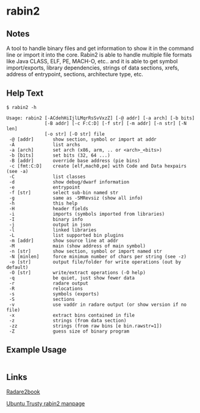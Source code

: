 # rabin2

Notes
-------
A tool to handle binary files and get information to show it in the command line or import it into the core.
Rabin2 is able to handle multiple file formats like Java CLASS, ELF, PE, MACH-O, etc.. 
and it is able to get symbol import/exports, library dependencies, strings of data sections, xrefs, address of entrypoint, sections, architecture type, etc.


Help Text
-------
```
$ rabin2 -h

Usage: rabin2 [-ACdehHiIjlLMqrRsSvVxzZ] [-@ addr] [-a arch] [-b bits]
              [-B addr] [-c F:C:D] [-f str] [-m addr] [-n str] [-N len]
              [-o str] [-O str] file
 -@ [addr]       show section, symbol or import at addr
 -A              list archs
 -a [arch]       set arch (x86, arm, .. or <arch>_<bits>)
 -b [bits]       set bits (32, 64 ...)
 -B [addr]       override base address (pie bins)
 -c [fmt:C:D]    create [elf,mach0,pe] with Code and Data hexpairs (see -a)
 -C              list classes
 -d              show debug/dwarf information
 -e              entrypoint
 -f [str]        select sub-bin named str
 -g              same as -SMRevsiz (show all info)
 -h              this help
 -H              header fields
 -i              imports (symbols imported from libraries)
 -I              binary info
 -j              output in json
 -l              linked libraries
 -L              list supported bin plugins
 -m [addr]       show source line at addr
 -M              main (show address of main symbol)
 -n [str]        show section, symbol or import named str
 -N [minlen]     force minimum number of chars per string (see -z)
 -o [str]        output file/folder for write operations (out by default)
 -O [str]        write/extract operations (-O help)
 -q              be quiet, just show fewer data
 -r              radare output
 -R              relocations
 -s              symbols (exports)
 -S              sections
 -v              use vaddr in radare output (or show version if no file)
 -x              extract bins contained in file
 -z              strings (from data section)
 -zz             strings (from raw bins [e bin.rawstr=1])
 -Z              guess size of binary program
```

Example Usage
-------


```

```

Links
-------
[Radare2book](http://maijin.github.io/radare2book/rabin2/intro.html)

[Ubuntu Trusty rabin2 manpage](http://manpages.ubuntu.com/manpages/trusty/en/man1/rabin2.1.html)
